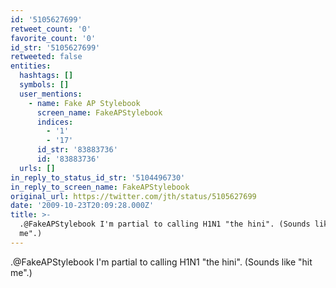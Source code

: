 ```yaml
---
id: '5105627699'
retweet_count: '0'
favorite_count: '0'
id_str: '5105627699'
retweeted: false
entities:
  hashtags: []
  symbols: []
  user_mentions:
    - name: Fake AP Stylebook
      screen_name: FakeAPStylebook
      indices:
        - '1'
        - '17'
      id_str: '83883736'
      id: '83883736'
  urls: []
in_reply_to_status_id_str: '5104496730'
in_reply_to_screen_name: FakeAPStylebook
original_url: https://twitter.com/jth/status/5105627699
date: '2009-10-23T20:09:28.000Z'
title: >-
  .@FakeAPStylebook I'm partial to calling H1N1 "the hini". (Sounds like "hit
  me".)
---
```


.@FakeAPStylebook I'm partial to calling H1N1 "the hini". (Sounds like "hit me".)